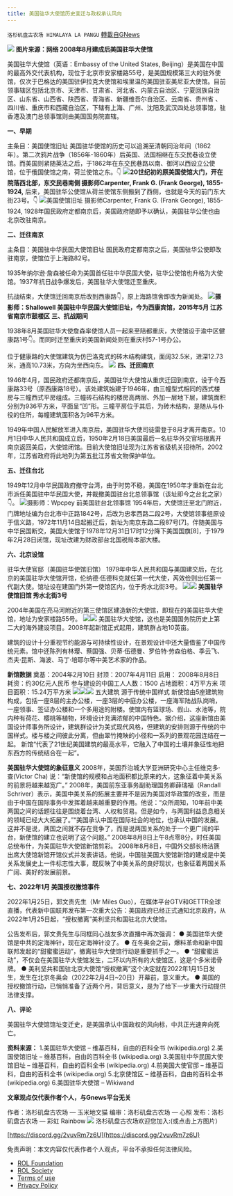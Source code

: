 ```yaml
---
title: 美国驻华大使馆历史变迁与政权承认风向
---
```

`洛杉矶盘古农场 HIMALAYA LA PANGU` [轉載自GNews](https://gnews.org/zh-hans/1919916/)

![](https://assets.gnews.org/wp-content/uploads/2022/01/a8srl-frs62.jpg)
**图片来源：网络 2008年8月建成后美国驻华大使馆**

美国驻华大使馆（英语：Embassy of the United States, Beijing）是美国在中国的最高外交代表机构，现位于北京市安家楼路55号，是美国规模第三大的驻外使馆，仅次于巴格达的美国驻伊拉克大使馆和埃里温的美国驻亚美尼亚大使馆。目前领事辖区包括北京市、天津市、甘肃省、河北省、内蒙古自治区、宁夏回族自治区、山东省、山西省、陕西省、青海省、新疆维吾尔自治区、云南省、贵州省 、四川省、重庆市和西藏自治区，下辖有上海、广州、沈阳及武汉四处总领事馆，驻香港及澳门总领事馆则由美国国务院直辖。

**一、早期**

主条目：美国使馆旧址
美国驻华使馆的历史可以追溯至清朝同治年间（1862年）。第二次鸦片战争（1856年-1860年）后英国、法国相继在东交民巷设立使馆。而美国则紧随英法之后，于1862年在东交民巷路以南、御河以西设立公使馆，位于俄国使馆之南，荷兰使馆之东。👇
![](https://assets.gnews.org/wp-content/uploads/2022/01/2-.jpg)**20世纪初的原美国使馆大门，开在院落西北部，东交民巷南侧
摄影师Carpenter, Frank G. (Frank George), 1855-1924,**
后来，美国驻华公使馆从荷兰使馆东侧搬到了西侧，也就是今天的前门东大街23号。👇
![](https://assets.gnews.org/wp-content/uploads/2022/01/3-.jpg)美国使馆旧址
摄影师Carpenter, Frank G. (Frank George), 1855-1924,
1928年国民政府定都南京后，美国政府随即予以确认，美国驻华公使也由北京改驻南京。

**二、迁往南京**

主条目：美国驻中华民国大使馆旧址
国民政府定都南京之后，美国驻华公使即改驻南京，使馆位于上海路82号。

1935年纳尔逊·詹森被任命为美国首任驻中华民国大使，驻华公使馆也升格为大使馆。1937年抗日战争爆发后，美国驻华大使馆迁至重庆。

抗战结束，大使馆迁回南京后改到西康路👇，原上海路馆舍即改为新闻处。
![](https://assets.gnews.org/wp-content/uploads/2022/01/4-40.jpg)**摄影师：Shallowell
美国驻中华民国大使馆旧址，今为西康宾馆，2015年5月 江苏省南京市鼓楼区**
**三、抗战期间**

1938年8月美国驻华大使詹森率使馆人员一起来至陪都重庆，大使馆设于渝中区健康路1号👇。而同时迁至重庆的美国新闻处则在重庆村57-1号办公。

位于健康路的大使馆建筑为仿巴洛克式的砖木结构建筑，面阔32.5米，进深12.73米，通高10.73米，方向为坐西向东。
![](https://assets.gnews.org/wp-content/uploads/2022/01/5-.jpg)
**四、迁回南京**

1946年4月，国民政府还都南京后，美国驻华大使馆从重庆迁回到南京，设于今西康路33号（原西康路18号）。该处建筑始建于1946年，由三幢型式相同的西式楼房与三幢西式平房组成。三幢砖石结构的楼房高两层、外加一层地下层，建筑面积分别为936平方米，平面呈“凹”形。三幢平房位于其后，为砖木结构，是随从与仆役的住所，每幢建筑面积各为96平方米。

1949年中国人民解放军进入南京后，美国驻华大使司徒雷登于8月才离开南京。10月1日中华人民共和国成立后，1950年2月18日美国最后一名驻华外交官培根离开南京返回美后，大使馆闭馆。目前大使馆旧址现为江苏省省级机关招待所。2002年，江苏省政府将此地列为第五批江苏省文物保护单位。

**五、迁往台北**

1949年12月中华民国政府撤守台湾，由于时势不稳，美国在1950年才重新在台北市派任美国驻中华民国大使，并裁撤美国驻台北总领事馆（该址即今之台北之家）👇。
![](https://assets.gnews.org/wp-content/uploads/2022/01/6-30.jpg)摄影师：Wpcpey
前美国驻台北领事馆
1954年后，大使馆迁至北门附近，门牌地址编为台北市中正路1842号，后改为忠孝西路二段2号，大使馆领事组原设于信义路，1972年11月14日起搬迁后，新址为南京东路二段87号[7]。伴随美国与中华民国断交，美国大使馆于1978年12月31日17时12分降下美国国旗[8]，于1979年2月28日闭馆，现址改建为财政部台北国税局本部大楼。

**六、北京设馆**

驻华大使官邸（美国驻华使馆旧馆）
1979年中华人民共和国与美国建交后，在北京的美国驻华大使馆开馆，伦纳德·伍德科克就任第一代大使，芮效俭则出任第一代副大使。馆址设在建国门外第一使馆区内，位于秀水北街3号。
![](https://assets.gnews.org/wp-content/uploads/2022/01/7-28.jpg)![](https://assets.gnews.org/wp-content/uploads/2022/01/8-21.jpg)
**美国驻华使馆旧馆 秀水北街3号**

2004年美国在亮马河附近的第三使馆区建造新的大使馆，即现在的美国驻华大使馆，地址为安家楼路55号。
![](https://assets.gnews.org/wp-content/uploads/2022/01/9-17.jpg)![](https://assets.gnews.org/wp-content/uploads/2022/01/qqqqqqq.jpg)
美国驻华大使馆，这也是美国国务院历史上第二大的海外建设项目。2008年起新馆正式起用，建筑群占地10英亩。

建筑的设计十分重视节约能源与可持续性设计，在景观设计中还大量借鉴了中国传统元素。馆中还陈列有林璎、蔡国强、贝蒂·伍德曼、罗伯特·劳森伯格、季云飞、杰夫·昆斯、海波、马丁·培耶尔等中美艺术家的作品。

**新馆数据**
奠基：2004年2月10日
封顶：2007年4月11日
启用： 2008年8月8日
耗资：约30亿元人民币
参与建设的中国工人人数：1500
占地面积：4万平方米
项目面积：15.24万平方米
![](https://assets.gnews.org/wp-content/uploads/2022/01/11-18.jpg)![](https://assets.gnews.org/wp-content/uploads/2022/01/12-.jpg)![](https://assets.gnews.org/wp-content/uploads/2022/01/13-.jpg)
五大建筑 源于传统中国样式
新使馆由5座建筑物构成，包括一座8层的主办公楼，一座3层的中庭办公楼，一座海军陆战队岗哨，一座领事、签证办公楼和一个多用途的附楼。使馆内有篮球场、假山、水池等，院内种有荷花、樱桃等植物，环境设计充满浓郁的中国特色。据介绍，这座新馆由美国设计师事务所设计，建筑群设计为美式现代风格，但建筑的安排则源于传统的中国样式。楼与楼之间彼此分离，但由翠竹掩映的小径和一系列的景观花园连结在一起。
新馆“代表了21世纪美国建筑的最高水平，它融入了中国的土壤并象征性地把东西方的传统结合在一起”。

**美国驻华大使馆的象征意义**
2008年，美国乔治城大学亚洲研究中心主任维克多·查(Victor Cha) 说：“新使馆的规模和占地面积都比原来的大，这象征着中美关系的前景将越来越宽广。”
2008年，美国前东亚事务副助理国务卿薛瑞福（Randall Schriver）表示，美国中美关系的拓展主要并不是因为美国对华政策的改变，而是由于中国在国际事务中发挥着越来越重要的作用。他说：“众所周知，10年前中美两国之间的话题往往是围绕着台湾、人权和贸易。但是如今，与两国利益息息相关的领域已经大大拓展了。”“美国承认中国在国际社会的地位，也承认中国的发展。这并不是说，两国之间就不存在竞争了，而是说两国关系的处于一个更广阔的平台，新使馆的建立也说明了这个问题。”
2008年8月8日上午8点零8分，时任美国总统布什，为美国驻华大使馆新馆剪彩。
2008年8月8日，中国外交部长杨洁篪出席大使馆新馆开馆仪式并发表讲话。他说，中国驻美国大使馆新馆的建成是中美关系发展史上一件标志性大事，既反映了中美关系的良好现状，也象征着两国关系广阔、美好的发展前景。

**七、2022年1月 美国授权撤馆事件**

2022年1月25日，郭文贵先生（Mr Miles Guo），在媒体平台GTV和GETTR全球直播，代表新中国联邦发布第一次重大公告：美国政府已经正式通知北京政府，从2022年1月25日起，“授权撤离”美利坚共和国驻北京大使馆。

公告发布后，郭文贵先生与同框同心战友多次直播中再次强调：
● 美国驻华大使馆是中共的定海神针，现在定海神针没了。
● 在冬奥会之前，爆料革命和新中国联邦发起的“甜蜜蜜运动”，撤离驻华大使馆行动是重要抓手之一。
● “甜蜜蜜运动”，不仅会在美国驻华大使馆发生，二环以内所有的大使馆区，这是个多米诺骨牌。
● 美利坚共和国驻北京大使馆“授权撤离”这个决定就在2022年1月15日发生，发生在北京冬奥会（2022年2月4日~20日）开幕前，意义重大。
● 美国的授权撤馆行动，已悄悄准备了近两个月，背后意义，是为了给下一步重大行动提供法律支撑。

**八、评论**

美国驻华大使馆馆址变迁史，是美国承认中国政权的风向标，中共正光速奔向死亡。

**资料来源：**
1.美国驻华大使馆 – 维基百科，自由的百科全书 (wikipedia.org)
2.美国使馆旧址 – 维基百科，自由的百科全书 (wikipedia.org)
3.美国驻中华民国大使馆旧址 – 维基百科，自由的百科全书 (wikipedia.org)
4.前美国大使官邸 – 维基百科，自由的百科全书 (wikipedia.org)
5.北京使馆区 – 维基百科，自由的百科全书 (wikipedia.org)
6.美国驻华大使馆 – Wikiwand

**文章观点仅代表作者个人，与Gnews平台无关**

作者：洛杉矶盘古农场 — 玉米地文猫
编审：洛杉矶盘古农场 — 心照
发布：洛杉矶盘古农场 — 彩虹 Rainbow
[![](https://assets.gnews.org/wp-content/uploads/2021/03/WhatsApp-Image-2021-06-26-at-22.05.30.jpeg)](https://discord.gg/2vuvRm7z6U)
洛杉矶盘古农场欢迎您加入:(或点击上方图片）

[https://discord.gg/2vuvRm7z6U](https://discord.gg/2vuvRm7z6U)

 

免责声明：本文内容仅代表作者个人观点，平台不承担任何法律风险。

- [ROL Foundation](https://rolfoundation.org/)
- [ROL Society](https://rolsociety.org/)
- [Terms of use](https://gnews.org/terms-of-use-3/)
- [Privacy Policy](https://gnews.org/privacy-policy/)
